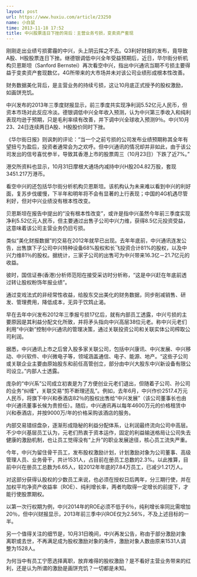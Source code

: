 ```yaml
---
layout: post
url: https://www.huxiu.com/article/23250
name: 小白鼠
time: 2013-11-18 17:52
title: 中兴股票连日下挫的背后：主营业务亏损，变卖资产套现
---
```

刚刚走出业绩亏损雾霾的中兴，头上阴云挥之不去。Q3利好财报的发布，竟导致A股、H股股票连日下挫。继德银调低中兴全年受益预期后，近日，华尔街分析机构贝恩斯坦（Sanford Bernstei）再次看空中兴，指出中兴通讯当期不亏损主要得益于变卖资产套现数亿，4G所带来的大市场并未对该公司业绩形成根本性改善。

财务数据美化背后，是主营业务的持续亏损，这让10月底正式授予的股权激励，如画饼充饥。

中兴发布的2013年三季度财报显示，前三季度共实现净利润5.52亿元人民币，但资本市场对此反应冷淡。德银调低中兴全年收入预测，认为中兴第三季收入和纯利表现均逊于预期，只是毛利率续有改善，并下调中兴全球收入预测9％。中兴10月23、24日连续两日A股、H股股价同时下挫。

《华尔街日报》则讽刺的评论：“当一个之前亏损的公司发布业绩预期称其全年有望扭亏为盈后，投资者通常会为之欢呼。但中兴通讯的情况却并非如此，由于该公司发出的信号喜忧参半，导致其香港上市的股票周三（10月23日）下跌了近7%。”

港交所资料也显示，10月31日摩根大通场内减持中兴H股204.82万股，套现3451.217万港币。

看空中兴的还包括华尔街分析机构贝恩斯坦。该机构认为未来难以看到中兴的利好面，复苏步伐缓慢，下半年和明年将不会有显著的上行表现；中国的4G机遇尽管利好，但对中兴业绩没有根本性改变。

贝恩斯坦在报告中提出的“没有根本性改变”，或许是指中兴虽然今年前三季度实现净利5.52亿元人民币，但主要通过出售子公司中兴力维，获得8.5亿元投资受益，这意味着该公司主营业务仍旧亏损。

类似“美化财报数据”的交易在2012年就早已出现。去年年底前，中兴通讯连发公告，出售旗下子公司中兴特种设备68%股权和长飞投资合计81%的股权，以及中兴力维81％的股权。据统计，三家子公司的出售可为中兴带来16.3亿－21.7亿元的收益。

彼时，国信证券(香港)分析师范阳在接受采访时分析称，“这是中兴赶在年底前透过转让股权粉饰年报业绩”。

通过变戏法式的非经常性收益，给股东交出美化的财务数据，同步削减销售、研发、管理费用，降低成本，无异于饮鸩止渴。

早在去年中兴发布2012年三季报亏损17亿后，就有内部员工透露，中兴亏损的主要原因是其利益分配文化所致，并将矛头指向中兴高层38位元老。称中兴元老们利用“中兴新”控制中兴通讯的管理决策，通过关联投资公司和关联实体公司榨取公司利润。

据悉，中兴通讯上市之后曾入股多家关联公司，包括中兴康讯、中兴发展、中兴移动、中兴软件、中兴微电子等，领域涵盖通信、电子、能源、地产。“这些子公司或关联企业主要由原始股东和前任高管创立，部分由中兴大股东中兴新设备有限公司设立。”内部人士透露。

庞杂的“中兴系”公司成立初衷是为了方便创业元老们退出，但随着子公司、孙公司的业务“纠缠”，关联交易“剪不断理还乱”。例如，去年6月，中兴作价2517.4万元人民币，将旗下中兴和泰酒店82％的股权出售给“中兴发展”（该公司董事长也由中兴通讯董事长候为贵担任）。随后，中兴通讯再以每年4600万元的价格租赁中兴和泰酒店，并按9000万/年的价格采购该酒店的服务。

内部交易错综盘杂，逐渐形成隐秘的利益分配体系，让利润最终流向公司中高层。不少中兴基层员工认为，元老们热衷于资本运作，固定的利益输送格局让公司失去健康的激励机制，也让员工觉得没有“上升”的职业发展途径，核心员工流失严重。

今年，中兴为留住骨干员工，发布股权激励计划，计划激励对象为公司董事、高级管理人员、业务骨干，共计1531人，占目前在册员工总数的2.3%。以此推算，目前中兴在册员工总数为6.65人，较2012年年底的7.84万员工，已减少1.21万人。

对这部分获得认股权的少数员工来说，也必须在授权日后两年，分三期行使，并在加权平均净资产收益率（ROE）、纯利增长率，两者均取得一定增长的前提下，才能行使股票期权。

以第一次行权期为例，中兴2014年的ROE必须不低于6％，纯利增长率同比需增加20％，但中兴财报显示，2013年前三季中兴ROE仅为2.56%，不及上述目标的一半。

另一个值得关注的细节是，10月31日晚间，中兴再发公告，称由于部分激励对象离职或去世，不再满足成为股权激励对象的条件，激励对象人数由原来1531人调整为1528人。

为何当中有员工宁愿选择离职，放弃难得的股权激励？是不看好主营业务带来的红利，还是认为所谓的激励是画饼充饥？一切都是未知。

